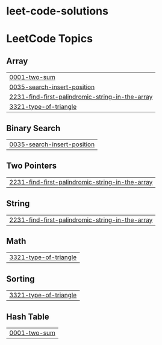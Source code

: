 # leet-code-solutions
<!---LeetCode Topics Start-->
# LeetCode Topics
## Array
|  |
| ------- |
| [0001-two-sum](https://github.com/midhun123758/leet-code-solutions/tree/master/0001-two-sum) |
| [0035-search-insert-position](https://github.com/midhun123758/leet-code-solutions/tree/master/0035-search-insert-position) |
| [2231-find-first-palindromic-string-in-the-array](https://github.com/midhun123758/leet-code-solutions/tree/master/2231-find-first-palindromic-string-in-the-array) |
| [3321-type-of-triangle](https://github.com/midhun123758/leet-code-solutions/tree/master/3321-type-of-triangle) |
## Binary Search
|  |
| ------- |
| [0035-search-insert-position](https://github.com/midhun123758/leet-code-solutions/tree/master/0035-search-insert-position) |
## Two Pointers
|  |
| ------- |
| [2231-find-first-palindromic-string-in-the-array](https://github.com/midhun123758/leet-code-solutions/tree/master/2231-find-first-palindromic-string-in-the-array) |
## String
|  |
| ------- |
| [2231-find-first-palindromic-string-in-the-array](https://github.com/midhun123758/leet-code-solutions/tree/master/2231-find-first-palindromic-string-in-the-array) |
## Math
|  |
| ------- |
| [3321-type-of-triangle](https://github.com/midhun123758/leet-code-solutions/tree/master/3321-type-of-triangle) |
## Sorting
|  |
| ------- |
| [3321-type-of-triangle](https://github.com/midhun123758/leet-code-solutions/tree/master/3321-type-of-triangle) |
## Hash Table
|  |
| ------- |
| [0001-two-sum](https://github.com/midhun123758/leet-code-solutions/tree/master/0001-two-sum) |
<!---LeetCode Topics End-->